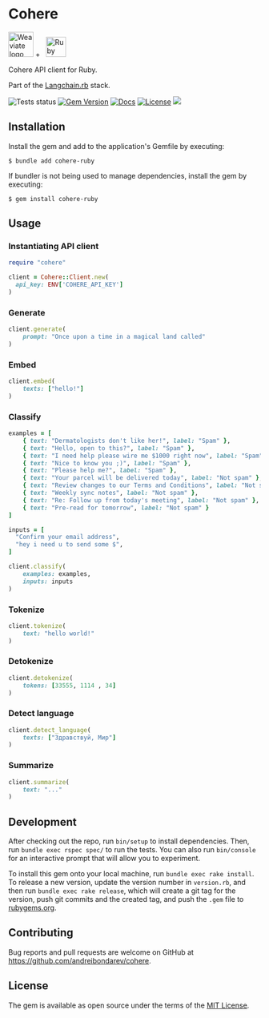 # Cohere

<p>
    <img alt='Weaviate logo' src='https://static.wikia.nocookie.net/logopedia/images/d/d4/Cohere_2023.svg/revision/latest?cb=20230419182227' height='50' />
    +&nbsp;&nbsp;
    <img alt='Ruby logo' src='https://user-images.githubusercontent.com/541665/230231593-43861278-4550-421d-a543-fd3553aac4f6.png' height='40' />
</p>

Cohere API client for Ruby.

Part of the [Langchain.rb](https://github.com/andreibondarev/langchainrb) stack.

![Tests status](https://github.com/andreibondarev/cohere-ruby/actions/workflows/ci.yml/badge.svg)
[![Gem Version](https://badge.fury.io/rb/cohere-ruby.svg)](https://badge.fury.io/rb/cohere-ruby)
[![Docs](http://img.shields.io/badge/yard-docs-blue.svg)](http://rubydoc.info/gems/cohere-ruby)
[![License](https://img.shields.io/badge/license-MIT-green.svg)](https://github.com/andreibondarev/cohere-ruby/blob/main/LICENSE.txt)
[![](https://dcbadge.vercel.app/api/server/WDARp7J2n8?compact=true&style=flat)](https://discord.gg/WDARp7J2n8)

## Installation

Install the gem and add to the application's Gemfile by executing:

    $ bundle add cohere-ruby

If bundler is not being used to manage dependencies, install the gem by executing:

    $ gem install cohere-ruby

## Usage

### Instantiating API client
```ruby
require "cohere"

client = Cohere::Client.new(
  api_key: ENV['COHERE_API_KEY']
)
```
### Generate
```ruby
client.generate(
    prompt: "Once upon a time in a magical land called"
)
```

### Embed
```ruby
client.embed(
    texts: ["hello!"]
)
```

### Classify
```ruby
examples = [
    { text: "Dermatologists don't like her!", label: "Spam" },
    { text: "Hello, open to this?", label: "Spam" },
    { text: "I need help please wire me $1000 right now", label: "Spam" },
    { text: "Nice to know you ;)", label: "Spam" },
    { text: "Please help me?", label: "Spam" },
    { text: "Your parcel will be delivered today", label: "Not spam" },
    { text: "Review changes to our Terms and Conditions", label: "Not spam" },
    { text: "Weekly sync notes", label: "Not spam" },
    { text: "Re: Follow up from today's meeting", label: "Not spam" },
    { text: "Pre-read for tomorrow", label: "Not spam" }
]

inputs = [
  "Confirm your email address",
  "hey i need u to send some $",
]

client.classify(
    examples: examples,
    inputs: inputs
)
```

### Tokenize
```ruby
client.tokenize(
    text: "hello world!"
)
```

### Detokenize
```ruby
client.detokenize(
    tokens: [33555, 1114 , 34]
)
```

### Detect language
```ruby
client.detect_language(
    texts: ["Здравствуй, Мир"]
)
```

### Summarize
```ruby
client.summarize(
    text: "..."
)
```

## Development

After checking out the repo, run `bin/setup` to install dependencies. Then, run `bundle exec rspec spec/` to run the tests. You can also run `bin/console` for an interactive prompt that will allow you to experiment.

To install this gem onto your local machine, run `bundle exec rake install`. To release a new version, update the version number in `version.rb`, and then run `bundle exec rake release`, which will create a git tag for the version, push git commits and the created tag, and push the `.gem` file to [rubygems.org](https://rubygems.org).

## Contributing

Bug reports and pull requests are welcome on GitHub at https://github.com/andreibondarev/cohere.

## License

The gem is available as open source under the terms of the [MIT License](https://opensource.org/licenses/MIT).
